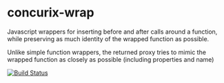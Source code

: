 concurix-wrap
=============

Javascript wrappers for inserting before and after calls around a function, while preserving as much identity of the wrapped function as possible.

Unlike simple function wrappers, the returned proxy tries to mimic the wrapped function as closely as possible (including properties and name)

[![Build Status](https://travis-ci.org/Concurix/concurix-wrap.png)](https://travis-ci.org/Concurix/concurix-wrap.png)